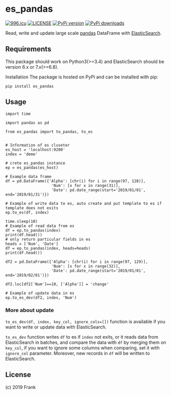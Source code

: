 # es_pandas
<a href="https://996.icu"><img src="https://img.shields.io/badge/link-996.icu-red.svg" alt="996.icu" /></a> [![LICENSE](https://img.shields.io/badge/license-Anti%20996-blue.svg)](https://github.com/996icu/996.ICU/blob/master/LICENSE) [![PyPi version](https://pypip.in/v/es_pandas/badge.png)](https://crate.io/packages/es_pandas/)
[![PyPi downloads](https://pypip.in/d/es_pandas/badge.png)](https://crate.io/packages/$es_pandas/)

 Read, write and update large scale [pandas](http://pandas.pydata.org/) DataFrame  with [ElasticSearch](https://www.elastic.co/).
 

## Requirements
This package should work on Python3(>=3.4) and ElasticSearch should be version 6.x or 7.x(>=6.8).

Installation
The package is hosted on PyPi and can be installed with pip:
```
pip install es_pandas
```
## Usage

```
import time

import pandas as pd

from es_pandas import to_pandas, to_es


# Information of es cluseter
es_host = 'localhost:9200'
index = 'demo'

# crete es_pandas instance
ep = es_pandas(es_host)

# Example data frame
df = pd.DataFrame({'Alpha': [chr(i) for i in range(97, 128)], 
                    'Num': [x for x in range(31)], 
                    'Date': pd.date_range(start='2019/01/01', end='2019/01/31')})

# Example of write data to es, auto create and put template to es if template does not exits
ep.to_es(df, index)

time.sleep(10)
# Example of read data from es
df = ep.to_pandas(index)
print(df.head())
# only return particular fields in es
heads = ['Num', 'Date']
df = ep.to_pandas(index, heads=heads)
print(df.head())

df2 = pd.DataFrame({'Alpha': [chr(i) for i in range(97, 129)],
                    'Num': [x for x in range(32)],
                    'Date': pd.date_range(start='2019/01/01', end='2019/02/01')})

df2.loc[df2['Num']==10, ['Alpha']] = 'change'

# Example of update data in es
ep.to_es_dev(df2, index, 'Num')
```
### More about update
`to_es_dev(df, index, key_col, ignore_cols=[])` function is available if you want to write or update data with ElasticSearch.

`to_es_dev` function writes `df` to es if `index` not exits, or it reads data from ElasticSearch in batches, and compare the data with `df` by merging them on `key_col`, if you want to ignore some columns when comparing, set it with `ignore_col` parameter. Moreover, new records in `df` will be written to ElasticSearch.

## License
(c) 2019 Frank
